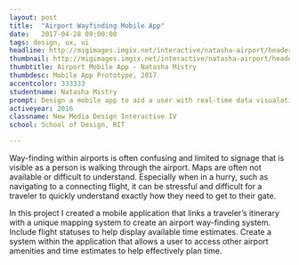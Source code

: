 ```yaml
---
layout: post
title:  "Airport Wayfinding Mobile App"
date:   2017-04-28 09:00:00
tags: design, ux, ui
headline: http://migimages.imgix.net/interactive/natasha-airport/header.png?fm=pjpg&h=400&fit=crop&crop=fp&fp-y=.46&auto=format
thumbnail: http://migimages.imgix.net/interactive/natasha-airport/header.png?fit=crop&fm=pjpg&q=85&chromasub=444
thumbtitle: Airport Mobile App - Natasha Mistry
thumbdesc: Mobile App Prototype, 2017
accentcolor: 333333
studentname: Natasha Mistry
prompt: Design a mobile app to aid a user with real-time data visualation.
activeyear: 2016
classname: New Media Design Interactive IV
school: School of Design, RIT

---
```


<section>
<p>Way-finding within airports is often confusing and limited to signage that is visible as a person is walking through the airport. Maps are often not available or difficult to understand. Especially when in a hurry, such as navigating to a connecting flight, it can be stressful and difficult for a traveler to quickly understand exactly how they need to get to their gate.</p>
<p>In this project I created a mobile application that links a traveler’s itinerary with a unique mapping system to create an airport way-finding system. Include flight statuses to help display available time estimates. Create a system within the application that allows a user to access other airport amenities and time estimates to help effectively plan time.</p>